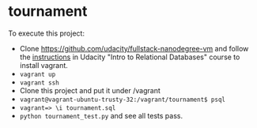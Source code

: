 # tournament

To execute this project:
- Clone https://github.com/udacity/fullstack-nanodegree-vm and follow the [instructions](https://www.udacity.com/wiki/ud197/install-vagrant) in Udacity "Intro to Relational Databases" course to install vagrant.
- `vagrant up`
- `vagrant ssh`
- Clone this project and put it under /vagrant
- `vagrant@vagrant-ubuntu-trusty-32:/vagrant/tournament$ psql`
- `vagrant=> \i tournament.sql`
- `python tournament_test.py` and see all tests pass.
